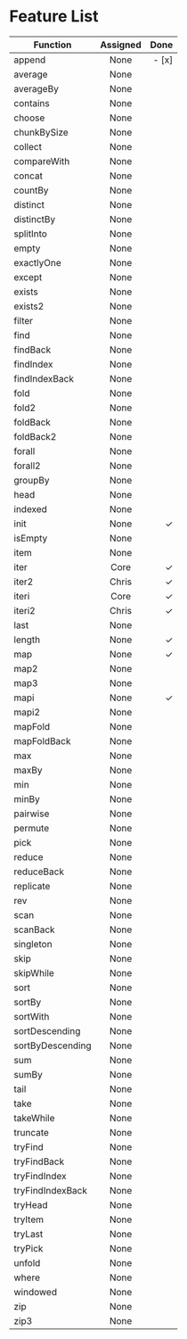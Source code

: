 ﻿Feature List
==================================
| Function         | Assigned | Done |
| ---------------- |:--------:|-----:|
| append           | None     |- [x] |     
| average          | None     |      |
| averageBy        | None     |      |
| contains         | None     |      |
| choose           | None     |      |
| chunkBySize      | None     |      |
| collect          | None     |      |
| compareWith      | None     |      |
| concat           | None     |      |
| countBy          | None     |      |
| distinct         | None     |      |
| distinctBy       | None     |      |
| splitInto        | None     |      |
| empty            | None     |      |
| exactlyOne       | None     |      |
| except           | None     |      |
| exists           | None     |      |
| exists2          | None     |      |
| filter           | None     |      |
| find             | None     |      |
| findBack         | None     |      |
| findIndex        | None     |      |
| findIndexBack    | None     |      |
| fold 	           | None     |      |
| fold2            | None     |      |
| foldBack         | None     |      |
| foldBack2        | None     |      |
| forall           | None     |      |
| forall2          | None     |      |
| groupBy          | None     |      |
| head             | None     |      |
| indexed          | None     |      |
| init             | None     |  ✓   |
| isEmpty          | None     |      |
| item             | None     |      |
| iter             | Core     |  ✓  |
| iter2            | Chris    |  ✓  |
| iteri            | Core     |  ✓  |
| iteri2           | Chris    |  ✓  |
| last             | None     |      |
| length           | None     |  ✓  |
| map              | None     |  ✓  |
| map2             | None     |      |
| map3             | None     |      |
| mapi             | None     |  ✓  |
| mapi2            | None     |      |
| mapFold          | None     |      |
| mapFoldBack      | None     |      |
| max              | None     |      |
| maxBy            | None     |      |
| min              | None     |      |
| minBy            | None     |      |
| pairwise         | None     |      |
| permute          | None     |      |
| pick             | None     |      |
| reduce           | None     |      |
| reduceBack       | None     |      |
| replicate        | None     |      |
| rev              | None     |      |
| scan             | None     |      |
| scanBack         | None     |      |
| singleton        | None     |      |
| skip             | None     |      |
| skipWhile        | None     |      |
| sort             | None     |      |
| sortBy           | None     |      |
| sortWith         | None     |      |
| sortDescending   | None     |      |
| sortByDescending | None     |      |
| sum              | None     |      |
| sumBy            | None     |      |
| tail             | None     |      |
| take             | None     |      |
| takeWhile        | None     |      |
| truncate         | None     |      |
| tryFind          | None     |      |
| tryFindBack      | None     |      |
| tryFindIndex     | None     |      |
| tryFindIndexBack | None     |      |
| tryHead          | None     |      |
| tryItem          | None     |      |
| tryLast          | None     |      |
| tryPick          | None     |      |
| unfold           | None     |      |
| where            | None     |      |
| windowed         | None     |      |
| zip              | None     |      |
| zip3             | None     |      |        
